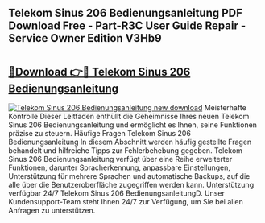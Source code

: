 ## Telekom Sinus 206 Bedienungsanleitung PDF Download Free - Part-R3C User Guide Repair - Service Owner Edition V3Hb9

# <h2><a href="http://df1sdqa.blite.top/?on=Telekom+Sinus+206+Bedienungsanleitung">🔗Download 👉🔴 Telekom Sinus 206 Bedienungsanleitung</a></h2>

[![Telekom Sinus 206 Bedienungsanleitung new download](https://i.imgur.com/lujVjoI.png)](http://df1sdqa.blite.top/?on=Telekom+Sinus+206+Bedienungsanleitung)
Meisterhafte Kontrolle Dieser Leitfaden enthüllt die Geheimnisse Ihres neuen Telekom Sinus 206 Bedienungsanleitung und ermöglicht es Ihnen, seine Funktionen präzise zu steuern. Häufige Fragen Telekom Sinus 206 Bedienungsanleitung In diesem Abschnitt werden häufig gestellte Fragen behandelt und hilfreiche Tipps zur Fehlerbehebung gegeben. Telekom Sinus 206 Bedienungsanleitung verfügt über eine Reihe erweiterter Funktionen, darunter Spracherkennung, anpassbare Einstellungen, Unterstützung für mehrere Sprachen und automatische Backups, auf die alle über die Benutzeroberfläche zugegriffen werden kann. Unterstützung verfügbar 24/7 Telekom Sinus 206 BedienungsanleitungD. Unser Kundensupport-Team steht Ihnen 24/7 zur Verfügung, um Sie bei allen Anfragen zu unterstützen.
